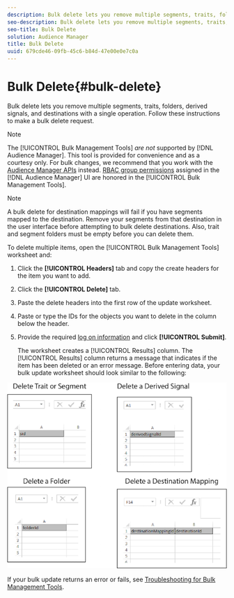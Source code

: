```yaml
---
description: Bulk delete lets you remove multiple segments, traits, folders, derived signals, and destinations with a single operation. Follow these instructions to make a bulk delete request.
seo-description: Bulk delete lets you remove multiple segments, traits, folders, derived signals, and destinations with a single operation. Follow these instructions to make a bulk delete request.
seo-title: Bulk Delete
solution: Audience Manager
title: Bulk Delete
uuid: 679cde46-09fb-45c6-b84d-47e00e0e7c0a
---
```


# Bulk Delete{#bulk-delete}

Bulk delete lets you remove multiple segments, traits, folders, derived signals, and destinations with a single operation. Follow these instructions to make a bulk delete request.

<!-- 

<p>t_bulk_delete.xml </p>

 -->

>[!NOTE]
>
>The [!UICONTROL Bulk Management Tools] *are not* supported by [!DNL Audience Manager]. This tool is provided for convenience and as a courtesy only. For bulk changes, we recommend that you work with the [Audience Manager APIs](../../api/rest-api-main/aam-api-getting-started.md) instead. [RBAC group permissions](../../features/administration/administration-overview.md) assigned in the [!DNL Audience Manager] UI are honored in the [!UICONTROL Bulk Management Tools].

>[!NOTE]
>
>A bulk delete for destination mappings will fail if you have segments mapped to the destination. Remove your segments from that destination in the user interface before attempting to bulk delete destinations. Also, trait and segment folders must be empty before you can delete them.

To delete multiple items, open the [!UICONTROL Bulk Management Tools] worksheet and:

1. Click the **[!UICONTROL Headers]** tab and copy the create headers for the item you want to add.
2. Click the **[!UICONTROL Delete]** tab.
3. Paste the delete headers into the first row of the update worksheet.
4. Paste or type the IDs for the objects you want to delete in the column below the header.
5. Provide the required [log on information](../../reference/bulk-management-tools/bulk-management-intro.md#section_6FE9BADB30254A4FADC77D2DCFB6A1EE) and click **[!UICONTROL Submit]**.

   The worksheet creates a [!UICONTROL Results] column. The [!UICONTROL Results] column returns a message that indicates if the item has been deleted or an error message. 
   Before entering data, your bulk update worksheet should look similar to the following:

![](assets/delete.png)

If your bulk update returns an error or fails, see [Troubleshooting for Bulk Management Tools](../../reference/bulk-management-tools/bulk-troubleshooting.md#reference_1A3E7E0CEF6A4D8D801BC363A3C30C1A). 
